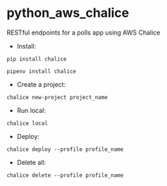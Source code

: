 # python_aws_chalice
RESTful endpoints for a polls app using AWS Chalice

- Install:

```
pip install chalice

pipenv install chalice
```

- Create a project:

```
chalice new-project project_name
```

- Run local:
```
chalice local
```

- Deploy:

```
chalice deploy --profile profile_name
```

- Delete all:
```
chalice delete --profile profile_name
```